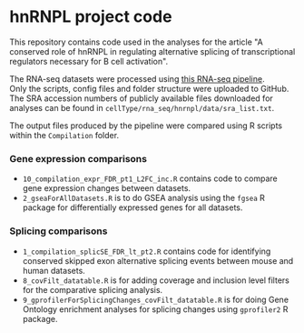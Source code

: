 # hnRNPL project code
This repository contains code used in the analyses for the article "A conserved role of hnRNPL in regulating alternative splicing of transcriptional regulators necessary for B cell activation".

The RNA-seq datasets were processed using [this RNA-seq pipeline](https://github.com/tellyalogicalguy/RNAseq_pipeline).  
Only the scripts, config files and folder structure were uploaded to GitHub.  
The SRA accession numbers of publicly available files downloaded for analyses can be found in `cellType/rna_seq/hnrnpl/data/sra_list.txt`.

The output files produced by the pipeline were compared using R scripts within the `Compilation` folder.
### Gene expression comparisons
* `10_compilation_expr_FDR_pt1_L2FC_inc.R` contains code to compare gene expression changes between datasets.  
* `2_gseaForAllDatasets.R` is to do GSEA analysis using the `fgsea` R package for differentially expressed genes for all datasets.  
### Splicing comparisons
* `1_compilation_splicSE_FDR_lt_pt2.R` contains code for identifying conserved skipped exon alternative splicing events between mouse and human datasets.  
* `8_covFilt_datatable.R` is for adding coverage and inclusion level filters for the comparative splicing analysis.  
* `9_gprofilerForSplicingChanges_covFilt_datatable.R` is for doing Gene Ontology enrichment analyses for splicing changes using `gprofiler2` R package.  

